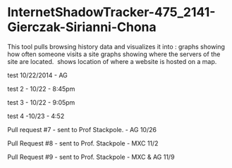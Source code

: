 InternetShadowTracker-475_2141-Gierczak-Sirianni-Chona
======================================================

This tool pulls browsing history data and visualizes it into : graphs showing how often someone visits a site graphs showing where the servers of the site are located.  shows location of where a website is hosted on a map.


test 10/22/2014 - AG

test 2 - 10/22 - 8:45pm

test 3 - 10/22 - 9:05pm

test 4 -10/23 - 4:52

Pull request #7 - sent to Prof Stackpole. - AG 10/26 

Pull Request #8 - sent to Prof. Stackpole - MXC 11/2

Pull Request #9 - sent  to Prof. Stackpole - MXC & AG 11/9
